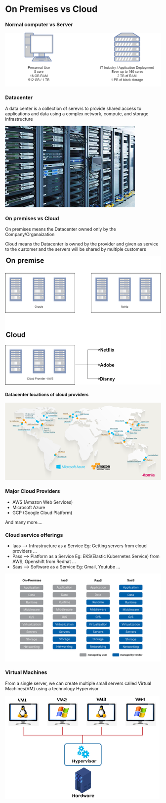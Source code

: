 # On Premises vs Cloud

### Normal computer vs Server
![](/content/devops-journey/images/computer-server.png)

### Datacenter

A data center is a collection of serevrs to  provide shared access to applications and data using a complex network, compute, and storage infrastructure

![](/content/devops-journey/images/data-center.jpg)

### On premises vs Cloud

On premises means the Datacenter owned only by the Company/Organaization

Cloud means the Datacenter is owned by the provider and given as service to the customer and the servers will be shared by multiple customers

![](/content/devops-journey/images/cloud.png)

#### Datacenter locations of cloud providers

![](/content/devops-journey/images/aws-azure-world-map.png)

### Major Cloud Providers
* AWS (Amazon Web Services)
* Microsoft Azure
* GCP (Google Cloud Platform)

And many more....

### Cloud service offerings
* Iaas --> Infrastructure as a Service Eg: Getting servers from cloud providers ...
* Pass --> Platform as a Service Eg: EKS(Elastic Kubernetes Service) from AWS, Openshift from Redhat ...
* Saas --> Software as a Service Eg: Gmail, Youtube ...

![](/content/devops-journey/images/iaas.png)

### Virtual Machines

From a single server, we can create multiple small servers called Virtual Machines(VM) using a technology Hypervisor

![](/content/devops-journey/images/cloud-hypervisor.png)